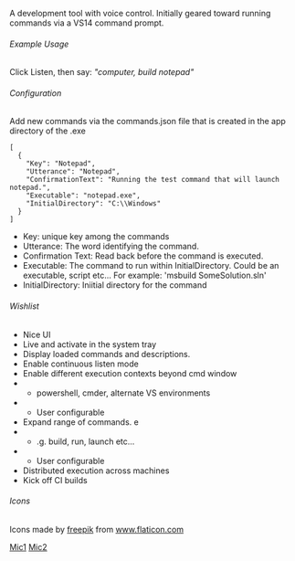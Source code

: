 A development tool with voice control. Initially geared toward running commands via a VS14 command prompt.

###### Example Usage
Click Listen, then say: *"computer, build notepad"*

###### Configuration
Add new commands via the commands.json file that is created in the app directory of the .exe

```
[
  {
    "Key": "Notepad",
    "Utterance": "Notepad",
    "ConfirmationText": "Running the test command that will launch notepad.",
    "Executable": "notepad.exe",
    "InitialDirectory": "C:\\Windows"
  }
]

```

- Key: unique key among the commands
- Utterance: The word identifying the command.
- Confirmation Text: Read back before the command is executed.
- Executable: The command to run within InitialDirectory. Could be an executable, script etc... For example: 'msbuild SomeSolution.sln'
- InitialDirectory: Iniitial directory for the command


###### Wishlist

- Nice UI
- Live and activate in the system tray
- Display loaded commands and descriptions.
- Enable continuous listen mode
- Enable different execution contexts beyond cmd window
- - powershell, cmder, alternate VS environments
- - User configurable
- Expand range of commands. e
- - .g. build, run, launch etc...
- - User configurable
- Distributed execution across machines
- Kick off CI builds



###### Icons

Icons made by [freepik](http://www.flaticon.com/authors/freepik) from www.flaticon.com 

[Mic1](http://www.flaticon.com/free-icon/microphone_189821#term=voice&page;=1&position;=87)
[Mic2](http://www.flaticon.com/free-icon/microphone_176567#term=voice&page;=3&position;=58)



